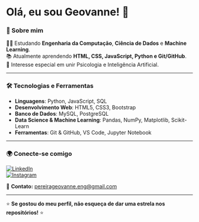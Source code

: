 # Olá, eu sou Geovanne! 👋

### 🚀 Sobre mim

👨‍💻 Estudando **Engenharia da Computação**, **Ciência de Dados** e **Machine Learning**.  
📚 Atualmente aprendendo **HTML, CSS, JavaScript, Python e Git/GitHub**.  
🎯 Interesse especial em unir Psicologia e Inteligência Artificial.  

---

### 🛠 Tecnologias e Ferramentas

- **Linguagens**: Python, JavaScript, SQL
- **Desenvolvimento Web**: HTML5, CSS3, Bootstrap
- **Banco de Dados**: MySQL, PostgreSQL
- **Data Science & Machine Learning**: Pandas, NumPy, Matplotlib, Scikit-Learn
- **Ferramentas**: Git & GitHub, VS Code, Jupyter Notebook

---

### 🌍 Conecte-se comigo

[![LinkedIn](https://img.shields.io/badge/LinkedIn-blue?style=for-the-badge&logo=linkedin)](https://www.linkedin.com/in/pereirageovanne/)  
[![Instagram](https://img.shields.io/badge/Instagram-%23E4405F.svg?style=for-the-badge&logo=Instagram&logoColor=white)](https://www.instagram.com/jowgiovanni/)  


📩 **Contato:** pereirageovanne.eng@gmail.com

---

⭐ **Se gostou do meu perfil, não esqueça de dar uma estrela nos repositórios!** ⭐
